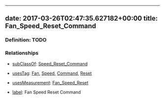 
---
date: 2017-03-26T02:47:35.627182+00:00
title: Fan_Speed_Reset_Command
---
### Definition: TODO

### Relationships

* [subClassOf](http://www.w3.org/2000/01/rdf-schema#subClassOf): [Speed_Reset_Command](https://brickschema.org/schema/1.0/Brick#Speed_Reset_Command)

* [usesTag](https://brickschema.org/schema/1.0/BrickFrame#usesTag): [Fan](https://brickschema.org/schema/1.0/BrickTag#Fan), [Speed](https://brickschema.org/schema/1.0/BrickTag#Speed), [Command](https://brickschema.org/schema/1.0/BrickTag#Command), [Reset](https://brickschema.org/schema/1.0/BrickTag#Reset)

* [usesMeasurement](https://brickschema.org/schema/1.0/BrickFrame#usesMeasurement): [Fan_Speed_Reset](https://brickschema.org/schema/1.0/Brick#Fan_Speed_Reset)

* [label](http://www.w3.org/2000/01/rdf-schema#label): Fan Speed Reset Command
